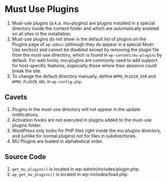# Must Use Plugins
1. Must-use plugins (a.k.a. mu-plugins) are plugins installed in a special directory inside the content folder and which are automatically enabled on all sites in the installation.
2. Must-use plugins do not show in the default list of plugins on the Plugins page of `wp-admin` (although they do appear in a special Must-Use section) and cannot be disabled except by removing the plugin file from the must-use directory, which is found in `wp-content/mu-plugins` by default. For web hosts, mu-plugins are commonly used to add support for host-specific features, especially those where their absence could break the site.
3. To change the default directory manually, define `WPMU_PLUGIN_DIR` and `WPMU_PLUGIN_URL` in `wp-config.php`.

## Cavets
1. Plugins in the must-use directory will not appear in the update notifications.
2. Activation hooks are not executed in plugins added to the must-use plugins folder.
3. WordPress only looks for PHP files right inside the mu-plugins directory, and (unlike for normal plugins) not for files in subdirectories.
4. MU Plugins are loaded in alphabetical order.

## Source Code
1. `get_mu_plugins()` is located in wp-admin/includes/plugin.php.
2. `wp_get_mu_plugins()` is located in wp-includes/load.php.

